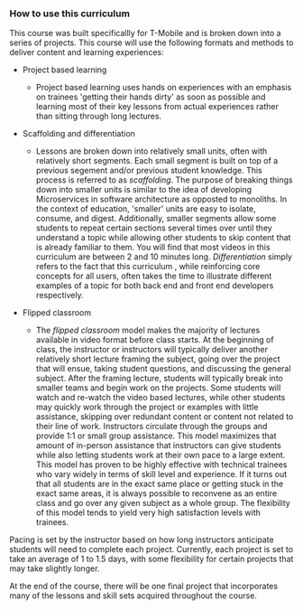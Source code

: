 ### How to use this curriculum 

This course was built specificallly for T-Mobile and is broken down into a series of projects. 
This course will use the following formats and methods to deliver content and learning experiences: 

* Project based learning
    - Project based learning uses hands on experiences with an emphasis on trainees 'getting their hands dirty' as soon as possible and learning most of their key lessons from actual experiences rather than sitting through long lectures. 

* Scaffolding and differentiation
    - Lessons are broken down into relatively small units, often with relatively short segments. Each small segment is built on top of a previous segement and/or previous student knowledge. This process is referred to as *scaffolding*.  The purpose of breaking things down into smaller units is similar to the idea of developing Microservices in software architecture as opposted to monoliths. In the context of education, 'smaller' units are easy to isolate, consume, and digest. Additionally, smaller segments allow some students to repeat certain sections several times over until they understand a topic while allowing other students to skip content that is already familiar to them. You will find that most videos in this curriculum are between 2 and 10 minutes long. *Differentiation* simply refers to the fact that this curriculum , while reinforcing core concepts for all users, often takes the time to illustrate different examples of a topic for both back end and front end developers respectively. 

* Flipped classroom
    - The *flipped classroom* model makes the majority of lectures available in video format before class starts. At the beginning of class, the instructor or instructors will typically deliver another relatively short lecture framing the subject, going over the project that will ensue, taking student questions, and discussing the general subject.  After the framing lecture, students will typically break into smaller teams and begin work on the projects.  Some students will watch and re-watch the video based lectures, while other students may quickly work through the project or examples with little assistance, skipping over redundant content or content not related to their line of work.  Instructors circulate through the groups and provide 1:1 or small group assistance.  This model maximizes that amount of in-person assistance that instructors can give students while also letting students work at their own pace to a large extent. This model has proven to be highly effective with technical trainees who vary widely in terms of skill level and experience. If it turns out that all students are in the exact same place or getting stuck in the exact same areas, it is always possible to reconvene as an entire class and go over any given subject as a whole group.  The flexibility of this model tends to yield very high satisfaction levels with trainees. 


Pacing is set by the instructor based on how long instructors anticipate students will need to complete each project. Currently, each project is set to take an average of 1 to 1.5 days, with some flexibility for certain projects that may take slightly longer. 

At the end of the course, there will be one final project that incorporates many of the lessons and skill sets acquired throughout the course. 


   
